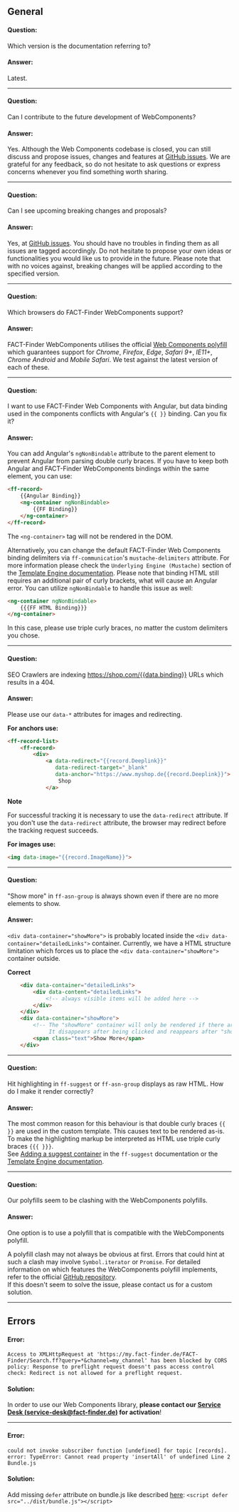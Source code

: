 ## General

#### Question:
Which version is the documentation referring to?
#### Answer:
Latest.

---

#### Question:
Can I contribute to the future development of WebComponents?

#### Answer:
Yes. Although the Web Components codebase is closed, you can still discuss and propose issues, changes and features at [GitHub issues](https://github.com/FACT-Finder-Web-Components/ff-web-components/issues).
We are grateful for any feedback, so do not hesitate to ask questions or express concerns whenever you find something worth sharing.

---

#### Question:
Can I see upcoming breaking changes and proposals?

#### Answer:
Yes, at [GitHub issues](https://github.com/FACT-Finder-Web-Components/ff-web-components/issues).
You should have no troubles in finding them as all issues are tagged accordingly.
Do not hesitate to propose your own ideas or functionalities you would like us to provide in the future.
Please note that with no voices against, breaking changes will be applied according to the specified version.

---

#### Question:
Which browsers do FACT-Finder WebComponents support?

#### Answer:
FACT-Finder WebComponents utilises the official [Web Components polyfill](https://github.com/webcomponents/polyfills/tree/master/packages/webcomponentsjs#browser-support) which guarantees support for _Chrome_, _Firefox_, _Edge_, _Safari 9+_, _IE11+_, _Chrome Android_ and _Mobile Safari_.
We test against the latest version of each of these.

---

#### Question:
I want to use FACT-Finder Web Components with Angular, but data binding used in the components conflicts with Angular's `{{ }}` binding. Can you fix it?
#### Answer:
You can add Angular's `ngNonBindable` attribute to the parent element to prevent Angular from parsing double curly braces. If you have to keep both Angular and FACT-Finder WebComponents bindings within the same element, you can use: 
```html
<ff-record> 
    {{Angular Binding}}
    <ng-container ngNonBindable>
        {{FF Binding}}
    </ng-container>
</ff-record>
```
The `<ng-container>` tag will not be rendered in the DOM.

Alternatively, you can change the default FACT-Finder Web Components binding delimiters via `ff-communication`'s `mustache-delimiters` attribute. For more information please check the `Underlying Engine (Mustache)` section of the [Template Engine documentation](/documentation/4.x/template-engine). Please note that binding HTML still requires an additional pair of curly brackets, what will cause an Angular error. You can utilize `ngNonBindable` to handle this issue as well:
```html
<ng-container ngNonBindable>
    {{{FF HTML Binding}}}
</ng-container>
```
In this case, please use triple curly braces, no matter the custom delimiters you chose.

---
#### Question:
SEO Crawlers are indexing https://shop.com/{{data.binding}} URLs which results in a 404.
#### Answer:
Please use our `data-*` attributes for images and redirecting.

**For anchors use:**
```html
<ff-record-list>
    <ff-record>
        <div>
            <a data-redirect="{{record.Deeplink}}"
               data-redirect-target="_blank"
               data-anchor="https://www.myshop.de{{record.Deeplink}}">
                Shop
            </a>
```

**Note**

For successful tracking it is necessary to use the `data-redirect` attribute. If you don't use the `data-redirect` attribute, the browser may redirect before the tracking request succeeds.

**For images use:**
```html
<img data-image="{{record.ImageName}}">
```
---

#### Question:
"Show more" in `ff-asn-group` is always shown even if there are no more elements to show.  

#### Answer:
`<div data-container="showMore">` is probably located inside the `<div data-container="detailedLinks">` container. 
Currently, we have a HTML structure limitation which forces us to place the `<div data-container="showMore">` container outside.

**Correct**
```html
    <div data-container="detailedLinks">
        <div data-content="detailedLinks">
            <!-- always visible items will be added here -->
        </div>
    </div>
    <div data-container="showMore">
        <!-- The "showMore" container will only be rendered if there are "hiddenLinks" in the FACT-Finder response.
             It disappears after being clicked and reappears after "showLess" was clicked. -->
        <span class="text">Show More</span>
    </div>
```
---
#### Question:
Hit highlighting in `ff-suggest` or `ff-asn-group` displays as raw HTML.
How do I make it render correctly?
#### Answer:
The most common reason for this behaviour is that double curly braces `{{ }}` are used in the custom template.
This causes text to be rendered as-is.
To make the highlighting markup be interpreted as HTML use triple curly braces `{{{ }}}`.  
See [Adding a suggest container](/api/4.x/ff-suggest) in the `ff-suggest` documentation or the [Template Engine documentation](/documentation/4.x/template-engine).

---

#### Question:
Our polyfills seem to be clashing with the WebComponents polyfills.
#### Answer:
One option is to use a polyfill that is compatible with the WebComponents polyfill.

 A polyfill clash may not always be obvious at first.
 Errors that could hint at such a clash may involve `Symbol.iterator` or `Promise`.
 For detailed information on which features the WebComponents polyfill implements, refer to the official [GitHub repository](https://github.com/webcomponents/polyfills).  
If this doesn't seem to solve the issue, please contact us for a custom solution.

---

## Errors
#### Error:

`Access to XMLHttpRequest at 'https://my.fact-finder.de/FACT-Finder/Search.ff?query=*&channel=my_channel' has been
blocked by CORS policy: Response to preflight request doesn't pass access control check: Redirect is not allowed for a
preflight request.`

#### Solution:
In order to use our Web Components library, **please contact our [Service Desk (service-desk@fact-finder.de)][1] for activation**!

---

#### Error: 

`could not invoke subscriber function [undefined] for topic [records]. error: TypeError: Cannot read property 'insertAll' of undefined Line 2 Bundle.js`

#### Solution:
Add missing `defer` attribute on bundle.js like described [here](/documentation/4.x/include-scripts): `<script defer src="../dist/bundle.js"></script>`

[1]: mailto:service-desk@fact-finder.de?subject=Web%20Components%20Activation
